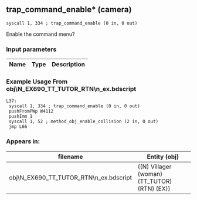 ## trap_command_enable* (camera)

`syscall 1, 334 ; trap_command_enable (0 in, 0 out)`

Enable the command menu?

### Input parameters
| Name | Type | Description
|------|------|------------


### Example Usage From obj\N_EX690_TT_TUTOR_RTN\n_ex.bdscript
```plaintext
L37:
 syscall 1, 334 ; trap_command_enable (0 in, 0 out)
 pushFromPWp W4112
 pushImm 1
 syscall 1, 52 ; method_obj_enable_collision (2 in, 0 out)
 jmp L66
```


### Appears in:
| filename | Entity (obj)
|----------|-------------
| obj\N_EX690_TT_TUTOR_RTN\n_ex.bdscript       | ((N) Villager (woman) (TT_TUTOR) (RTN) (EX))          



